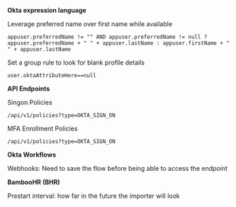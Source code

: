 **Okta expression language**

Leverage preferred name over first name while available

```
appuser.preferredName != "" AND appuser.preferredName != null ? appuser.preferredName + " " + appuser.lastName : appuser.firstName + " " + appuser.lastName
```
Set a group rule to look for blank profile details

```
user.oktaAttributeHere==null
```

**API Endpoints**

Singon Policies 

```
/api/v1/policies?type=OKTA_SIGN_ON
```

MFA Enrollment Policies

```
/api/v1/policies?type=OKTA_SIGN_ON
```


**Okta Workflows**


Webhooks: Need to save the flow before being able to access the endpoint



**BambooHR (BHR)**

Prestart interval: how far in the future the importer will look
